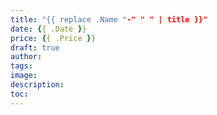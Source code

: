 ```yaml
---
title: "{{ replace .Name "-" " " | title }}"
date: {{ .Date }}
price: {{ .Price }}
draft: true
author:
tags:
image:
description:
toc:
---
```

